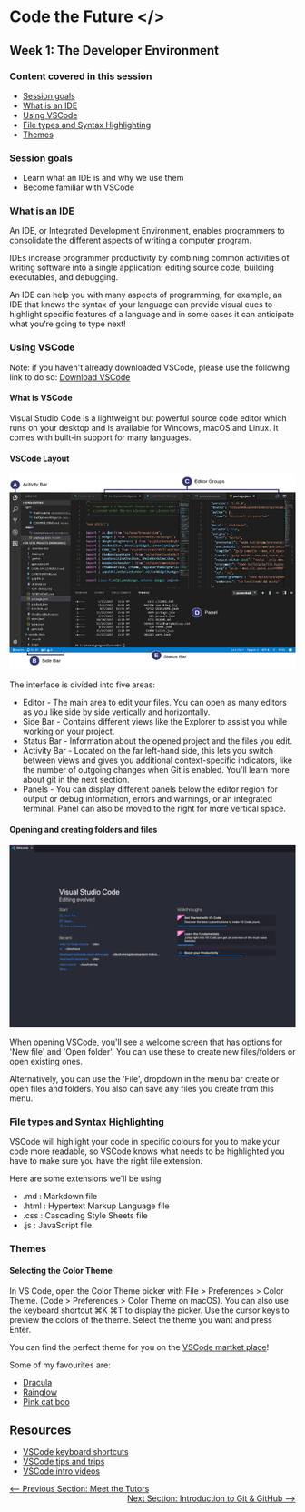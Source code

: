 # Code the Future </>

## Week 1: The Developer Environment

### Content covered in this session
- [Session goals](#Session-goals)
- [What is an IDE](#What-is-an-IDE)
- [Using VSCode](#Using-VSCode)
- [File types and Syntax Highlighting](#File-types-and-Syntax-Highlighting)
- [Themes](#Themes)



### Session goals
- Learn what an IDE is and why we use them
- Become familiar with VSCode


### What is an IDE
An IDE, or Integrated Development Environment, enables programmers to consolidate the different aspects of writing a computer program.

IDEs increase programmer productivity by combining common activities of writing software into a single application: editing source code, building executables, and debugging.

An IDE can help you with many aspects of programming, for example, an IDE that knows the syntax of your language can provide visual cues to highlight specific features of a language and in some cases it can anticipate what you’re going to type next!

### Using VSCode

Note: if you haven't already downloaded VSCode, please use the following link to do so: [Download VSCode](https://code.visualstudio.com/)

#### What is VSCode

Visual Studio Code is a lightweight but powerful source code editor which runs on your desktop and is available for Windows, macOS and Linux. It comes with built-in support for many languages.

#### VSCode Layout

![VSCode layout](../images/vscode-layout.png)

The interface is divided into five areas:

- Editor - The main area to edit your files. You can open as many editors as you like side by side vertically and horizontally.
- Side Bar - Contains different views like the Explorer to assist you while working on your project.
- Status Bar - Information about the opened project and the files you edit.
- Activity Bar - Located on the far left-hand side, this lets you switch between views and gives you additional context-specific indicators, like the number of outgoing changes when Git is enabled. You'll learn more about git in the next section.
- Panels - You can display different panels below the editor region for output or debug information, errors and warnings, or an integrated terminal. Panel can also be moved to the right for more vertical space.


#### Opening and creating folders and files
![VSCode welcome](../images/vscode-welcome.png)

When opening VSCode, you'll see a welcome screen that has options for 'New file' and 'Open folder'. You can use these to create new files/folders or open existing ones.

Alternatively, you can use the 'File', dropdown in the menu bar create or open files and folders. You also can save any files you create from this menu.

### File types and Syntax Highlighting
VSCode will highlight your code in specific colours for you to make your code more readable, so VSCode knows what needs to be highlighted you have to make sure you have the right file extension.

Here are some extensions we'll be using
- .md : Markdown file
- .html : Hypertext Markup Language file
- .css : Cascading Style Sheets file
- .js : JavaScript file


### Themes
#### Selecting the Color Theme
In VS Code, open the Color Theme picker with File > Preferences > Color Theme. (Code > Preferences > Color Theme on macOS).
You can also use the keyboard shortcut ⌘K ⌘T to display the picker.
Use the cursor keys to preview the colors of the theme.
Select the theme you want and press Enter.

You can find the perfect theme for you on the [VSCode martket place](https://marketplace.visualstudio.com/search?target=VSCode&category=Themes&sortBy=Installs)!

Some of my favourites are:
- [Dracula](https://marketplace.visualstudio.com/items?itemName=dracula-theme.theme-dracula)
- [Rainglow](https://marketplace.visualstudio.com/items?itemName=daylerees.rainglow)
- [Pink cat boo](https://marketplace.visualstudio.com/items?itemName=ftsamoyed.theme-pink-cat-boo)

## Resources

- [VSCode keyboard shortcuts](https://code.visualstudio.com/assets/docs/getstarted/tips-and-tricks/KeyboardReferenceSheet.png)
- [VSCode tips and trips](https://code.visualstudio.com/docs/getstarted/tips-and-tricks)
- [VSCode intro videos](https://code.visualstudio.com/docs/getstarted/introvideos)

<div style="width: 100%">
<a href='Meet_the_tutors.md' ><-- Previous Section: Meet the Tutors</a>
<div align="right"><a  href='intro_to_github.md'>Next Section: Introduction to Git & GitHub --></a></div>
</div>
